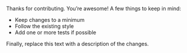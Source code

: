 Thanks for contributing. You’re awesome! A few things to keep in mind:

- Keep changes to a minimum
- Follow the existing style
- Add one or more tests if possible

Finally, replace this text with a description of the changes.
